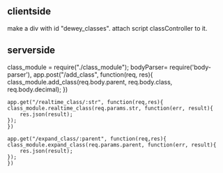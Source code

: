 <h2>clientside</h2>
make a div with id "dewey_classes". attach script classController to it.
<br>
<h2>serverside</h2>
    class_module = require("./class_module");
    bodyParser= require('body-parser'),
    app.post("/add_class", function(req, res){        
        class_module.add_class(req.body.parent, req.body.class, req.body.decimal);
    })

    app.get("/realtime_class/:str", function(req,res){
    class_module.realtime_class(req.params.str, function(err, result){
        res.json(result);
    });
    })

    app.get("/expand_class/:parent", function(req,res){
    class_module.expand_class(req.params.parent, function(err, result){
        res.json(result);
    });
    })
